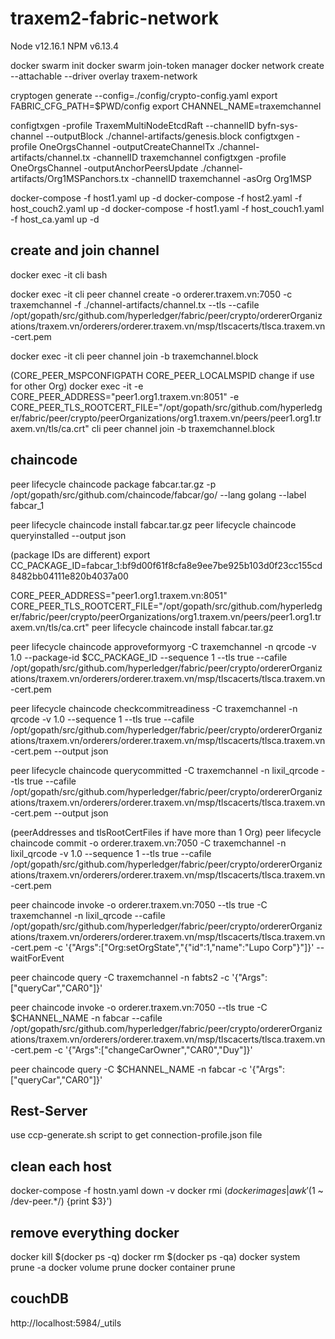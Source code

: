 # traxem2-fabric-network
Node v12.16.1
NPM v6.13.4

docker swarm init
docker swarm join-token manager
docker network create --attachable --driver overlay traxem-network

cryptogen generate --config=./config/crypto-config.yaml
export FABRIC_CFG_PATH=$PWD/config
export CHANNEL_NAME=traxemchannel

configtxgen -profile TraxemMultiNodeEtcdRaft --channelID byfn-sys-channel --outputBlock ./channel-artifacts/genesis.block
configtxgen -profile OneOrgsChannel -outputCreateChannelTx ./channel-artifacts/channel.tx -channelID traxemchannel
configtxgen -profile OneOrgsChannel -outputAnchorPeersUpdate ./channel-artifacts/Org1MSPanchors.tx -channelID traxemchannel -asOrg Org1MSP

docker-compose -f host1.yaml up -d
docker-compose -f host2.yaml -f host_couch2.yaml up -d
docker-compose -f host1.yaml -f host_couch1.yaml -f host_ca.yaml up -d

## create and join channel

docker exec -it cli bash 

docker exec -it cli peer channel create -o orderer.traxem.vn:7050 -c traxemchannel -f ./channel-artifacts/channel.tx --tls --cafile /opt/gopath/src/github.com/hyperledger/fabric/peer/crypto/ordererOrganizations/traxem.vn/orderers/orderer.traxem.vn/msp/tlscacerts/tlsca.traxem.vn-cert.pem

docker exec -it cli peer channel join -b traxemchannel.block

(CORE_PEER_MSPCONFIGPATH CORE_PEER_LOCALMSPID change if use for other Org)
docker exec -it -e CORE_PEER_ADDRESS="peer1.org1.traxem.vn:8051" -e CORE_PEER_TLS_ROOTCERT_FILE="/opt/gopath/src/github.com/hyperledger/fabric/peer/crypto/peerOrganizations/org1.traxem.vn/peers/peer1.org1.traxem.vn/tls/ca.crt" cli peer channel join -b traxemchannel.block

## chaincode

peer lifecycle chaincode package fabcar.tar.gz -p /opt/gopath/src/github.com/chaincode/fabcar/go/ --lang golang --label fabcar_1

peer lifecycle chaincode install fabcar.tar.gz
peer lifecycle chaincode queryinstalled --output json

(package IDs are different)
export CC_PACKAGE_ID=fabcar_1:bf9d00f61f8cfa8e9ee7be925b103d0f23cc155cd8482bb04111e820b4037a00

CORE_PEER_ADDRESS="peer1.org1.traxem.vn:8051" CORE_PEER_TLS_ROOTCERT_FILE="/opt/gopath/src/github.com/hyperledger/fabric/peer/crypto/peerOrganizations/org1.traxem.vn/peers/peer1.org1.traxem.vn/tls/ca.crt" peer lifecycle chaincode install fabcar.tar.gz

peer lifecycle chaincode approveformyorg -C traxemchannel -n qrcode -v 1.0 --package-id \$CC_PACKAGE_ID --sequence 1 --tls true --cafile /opt/gopath/src/github.com/hyperledger/fabric/peer/crypto/ordererOrganizations/traxem.vn/orderers/orderer.traxem.vn/msp/tlscacerts/tlsca.traxem.vn-cert.pem

peer lifecycle chaincode checkcommitreadiness -C traxemchannel -n qrcode -v 1.0 --sequence 1 --tls true --cafile /opt/gopath/src/github.com/hyperledger/fabric/peer/crypto/ordererOrganizations/traxem.vn/orderers/orderer.traxem.vn/msp/tlscacerts/tlsca.traxem.vn-cert.pem --output json

peer lifecycle chaincode querycommitted -C traxemchannel -n lixil_qrcode --tls true --cafile /opt/gopath/src/github.com/hyperledger/fabric/peer/crypto/ordererOrganizations/traxem.vn/orderers/orderer.traxem.vn/msp/tlscacerts/tlsca.traxem.vn-cert.pem --output json

(peerAddresses and tlsRootCertFiles if have more than 1 Org)
peer lifecycle chaincode commit -o orderer.traxem.vn:7050 -C traxemchannel -n lixil_qrcode -v 1.0 --sequence 1 --tls true --cafile /opt/gopath/src/github.com/hyperledger/fabric/peer/crypto/ordererOrganizations/traxem.vn/orderers/orderer.traxem.vn/msp/tlscacerts/tlsca.traxem.vn-cert.pem

peer chaincode invoke -o orderer.traxem.vn:7050 --tls true -C traxemchannel -n lixil_qrcode --cafile /opt/gopath/src/github.com/hyperledger/fabric/peer/crypto/ordererOrganizations/traxem.vn/orderers/orderer.traxem.vn/msp/tlscacerts/tlsca.traxem.vn-cert.pem -c '{"Args":["Org:setOrgState","{\"id\":1,\"name\":\"Lupo Corp\"}"]}' --waitForEvent

peer chaincode query -C traxemchannel -n fabts2 -c '{"Args":["queryCar","CAR0"]}'

peer chaincode invoke -o orderer.traxem.vn:7050 --tls true -C \$CHANNEL_NAME -n fabcar --cafile /opt/gopath/src/github.com/hyperledger/fabric/peer/crypto/ordererOrganizations/traxem.vn/orderers/orderer.traxem.vn/msp/tlscacerts/tlsca.traxem.vn-cert.pem -c '{"Args":["changeCarOwner","CAR0","Duy"]}'

peer chaincode query -C \$CHANNEL_NAME -n fabcar -c '{"Args":["queryCar","CAR0"]}'

## Rest-Server
use ccp-generate.sh script to get connection-profile.json file

## clean each host

docker-compose -f hostn.yaml down -v
docker rmi $(docker images | awk '($1 ~ /dev-peer.\*/) {print $3}')

## remove everything docker

docker kill $(docker ps -q)
docker rm $(docker ps -qa)
docker system prune -a
docker volume prune
docker container prune

## couchDB

http://localhost:5984/_utils

